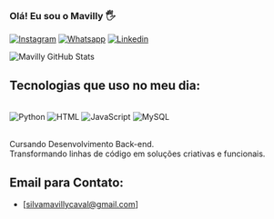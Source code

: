 ### Olá! Eu sou o Mavilly 🖐️
[![Instagram](https://img.shields.io/badge/Instagram-E4405F?style=for-the-badge&logo=instagram&logoColor=white)](https://www.instagram.com/mavillycavalcante/)
[![Whatsapp](	https://img.shields.io/badge/WhatsApp-25D366?style=for-the-badge&logo=whatsapp&logoColor=white)](https://wa.me/5583993506967?text=Ol%C3%A1%2C+vim+do+GitHub.)
[![Linkedin](https://img.shields.io/badge/LinkedIn-0077B5?style=for-the-badge&logo=linkedin&logoColor=white)](www.linkedin.com/in/MavillyCavalcante)

![Mavilly GitHub Stats](https://github-readme-stats.vercel.app/api?username=Mavilly&theme=onedark)



## Tecnologias que uso no meu dia:
<div style= "display: inline_block"><br/>
  <img aliign="center" alt="Python" src="https://img.shields.io/badge/Python-3776AB?style=for-the-badge&logo=python&logoColor=white" />
    <img aliign="center" alt="HTML" src="https://img.shields.io/badge/HTML-239120?style=for-the-badge&logo=html5&logoColor=white" />
      <img aliign="center" alt="JavaScript" src="https://img.shields.io/badge/JavaScript-F7DF1E?style=for-the-badge&logo=javascript&logoColor=black" />
      <img aliign="center" alt="MySQL" src="https://img.shields.io/badge/MySQL-00000F?style=for-the-badge&logo=mysql&logoColor=white" />

</div><br/>

Cursando Desenvolvimento Back-end.<br/> Transformando linhas de código em soluções criativas e funcionais.

## Email para Contato:
- [silvamavillycaval@gmail.com]


